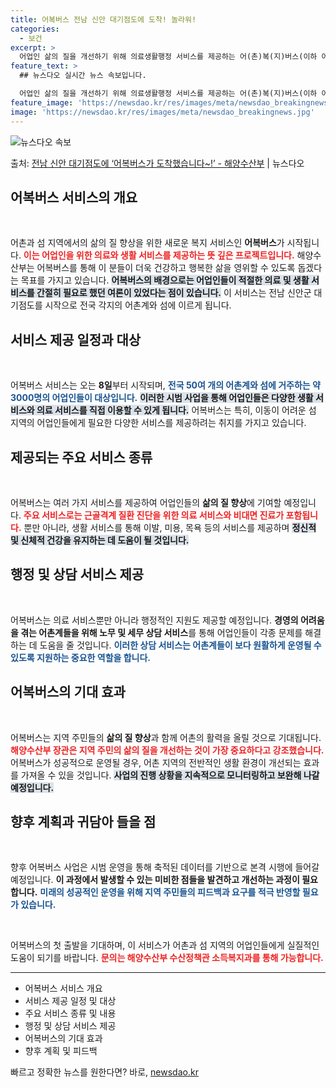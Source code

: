 ```yaml
---
title: 어복버스 전남 신안 대기점도에 도착! 놀라워!
categories:
  - 보건
excerpt: >
  어업인 삶의 질을 개선하기 위해 의료생활행정 서비스를 제공하는 어(촌)복(지)버스(이하 어복버스)가 어촌과 …
feature_text: >
  ## 뉴스다오 실시간 뉴스 속보입니다.

  어업인 삶의 질을 개선하기 위해 의료생활행정 서비스를 제공하는 어(촌)복(지)버스(이하 어복버스)가 어촌과 …
feature_image: 'https://newsdao.kr/res/images/meta/newsdao_breakingnews.jpg'
image: 'https://newsdao.kr/res/images/meta/newsdao_breakingnews.jpg'
---
```


![뉴스다오 속보](https://newsdao.kr/res/images/meta/newsdao_breakingnews.jpg)

<p>출처: <a href="https://newsdao.kr/3289" rel="dofollow">전남 신안 대기점도에 ‘어복버스가 도착했습니다~!’  - 해양수산부</a> | 뉴스다오</p>

<h2 data-ke-size="size26">어복버스 서비스의 개요</h2>
<p data-ke-size="size16">&nbsp;</p>
어촌과 섬 지역에서의 삶의 질 향상을 위한 새로운 복지 서비스인 <b>어복버스</b>가 시작됩니다. <b><span style="color: #ee2323;">이는 어업인을 위한 의료와 생활 서비스를 제공하는 뜻 깊은 프로젝트입니다.</span></b> 해양수산부는 어복버스를 통해 이 분들이 더욱 건강하고 행복한 삶을 영위할 수 있도록 돕겠다는 목표를 가지고 있습니다. <b><span style="background-color: #21538527;">어복버스의 배경으로는 어업인들이 적절한 의료 및 생활 서비스를 간절히 필요로 했던 여론이 있었다는 점이 있습니다.</span></b> 이 서비스는 전남 신안군 대기점도를 시작으로 전국 각지의 어촌계와 섬에 이르게 됩니다.

<h2 data-ke-size="size26">서비스 제공 일정과 대상</h2>
<p data-ke-size="size16">&nbsp;</p>
어복버스 서비스는 오는 <b>8일</b>부터 시작되며, <b><span style="color: #1a5490;">전국 50여 개의 어촌계와 섬에 거주하는 약 3000명의 어업인들이 대상입니다.</span></b> <b><span style="background-color: #21538527;">이러한 시범 사업을 통해 어업인들은 다양한 생활 서비스와 의료 서비스를 직접 이용할 수 있게 됩니다.</span></b> 어복버스는 특히, 이동이 어려운 섬 지역의 어업인들에게 필요한 다양한 서비스를 제공하려는 취지를 가지고 있습니다.

<h2 data-ke-size="size26">제공되는 주요 서비스 종류</h2>
<p data-ke-size="size16">&nbsp;</p>
어복버스는 여러 가지 서비스를 제공하여 어업인들의 <b>삶의 질 향상</b>에 기여할 예정입니다. <b><span style="color: #ee2323;">주요 서비스로는 근골격계 질환 진단을 위한 의료 서비스와 비대면 진료가 포함됩니다.</span></b> 뿐만 아니라, 생활 서비스를 통해 이발, 미용, 목욕 등의 서비스를 제공하며 <b><span style="background-color: #21538527;">정신적 및 신체적 건강을 유지하는 데 도움이 될 것입니다.</span></b>

<h2 data-ke-size="size26">행정 및 상담 서비스 제공</h2>
<p data-ke-size="size16">&nbsp;</p>
어복버스는 의료 서비스뿐만 아니라 행정적인 지원도 제공할 예정입니다. <b>경영의 어려움을 겪는 어촌계들을 위해 노무 및 세무 상담 서비스</b>를 통해 어업인들이 각종 문제를 해결하는 데 도움을 줄 것입니다. <b><span style="color: #1a5490;">이러한 상담 서비스는 어촌계들이 보다 원활하게 운영될 수 있도록 지원하는 중요한 역할을 합니다.</span></b>

<h2 data-ke-size="size26">어복버스의 기대 효과</h2>
<p data-ke-size="size16">&nbsp;</p>
어복버스는 지역 주민들의 <b>삶의 질 향상</b>과 함께 어촌의 활력을 올릴 것으로 기대됩니다. <b><span style="color: #ee2323;">해양수산부 장관은 지역 주민의 삶의 질을 개선하는 것이 가장 중요하다고 강조했습니다.</span></b> 어복버스가 성공적으로 운영될 경우, 어촌 지역의 전반적인 생활 환경이 개선되는 효과를 가져올 수 있을 것입니다. <b><span style="background-color: #21538527;">사업의 진행 상황을 지속적으로 모니터링하고 보완해 나갈 예정입니다.</span></b>

<h2 data-ke-size="size26">향후 계획과 귀담아 들을 점</h2>
<p data-ke-size="size16">&nbsp;</p>
향후 어복버스 사업은 시범 운영을 통해 축적된 데이터를 기반으로 본격 시행에 들어갈 예정입니다. <b>이 과정에서 발생할 수 있는 미비한 점들을 발견하고 개선하는 과정이 필요합니다.</b> <b><span style="color: #1a5490;">미래의 성공적인 운영을 위해 지역 주민들의 피드백과 요구를 적극 반영할 필요가 있습니다.</span></b>

<p data-ke-size="size16">&nbsp;</p>
어복버스의 첫 출발을 기대하며, 이 서비스가 어촌과 섬 지역의 어업인들에게 실질적인 도움이 되기를 바랍니다. <b><span style="color: #ee2323;">문의는 해양수산부 수산정책관 소득복지과를 통해 가능합니다.</span></b> 
<hr>
<ul>
    <li>어복버스 서비스 개요</li>
    <li>서비스 제공 일정 및 대상</li>
    <li>주요 서비스 종류 및 내용</li>
    <li>행정 및 상담 서비스 제공</li>
    <li>어복버스의 기대 효과</li>
    <li>향후 계획 및 피드백</li>
</ul> 

빠르고 정확한 뉴스를 원한다면? 바로, <a href="https://newsdao.kr" rel="dofollow">newsdao.kr</a>


